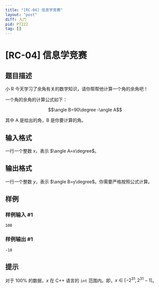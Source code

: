 ```yaml
---
title: "[RC-04] 信息学竞赛"
layout: "post"
diff: 入门
pid: P7222
tag: []
---
```

# [RC-04] 信息学竞赛
## 题目描述

小 R 今天学习了余角有关的数学知识，请你帮帮他计算一个角的余角吧！

一个角的余角的计算公式如下：

$$\angle B=90\degree -\angle A$$

其中 A 是给出的角，B 是你要计算的角。
## 输入格式

一行一个整数 $x$，表示 $\angle A=x\degree$。
## 输出格式

一行一个整数 $y$，表示 $\angle B=y\degree$。你需要严格按照公式计算。
## 样例

### 样例输入 #1
```
100
```
### 样例输出 #1
```
-10
```
## 提示

对于 $100\%$ 的数据，$x$ 在 C++ 语言的 `int` 范围内。即，$x\in[-2^{31},2^{31}-1]$。
